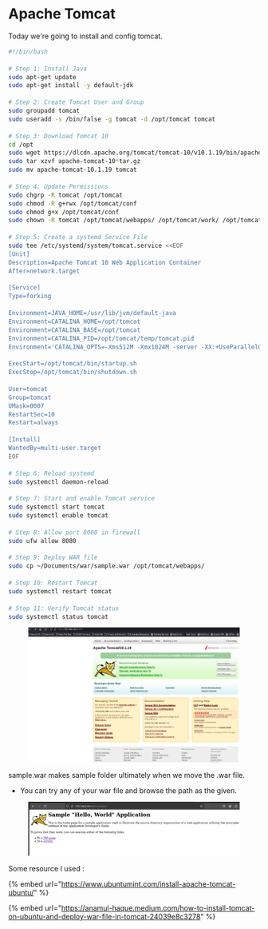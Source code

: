# Apache Tomcat

Today we're going to install and config tomcat.&#x20;

```bash
#!/bin/bash

# Step 1: Install Java
sudo apt-get update
sudo apt-get install -y default-jdk

# Step 2: Create Tomcat User and Group
sudo groupadd tomcat
sudo useradd -s /bin/false -g tomcat -d /opt/tomcat tomcat

# Step 3: Download Tomcat 10
cd /opt
sudo wget https://dlcdn.apache.org/tomcat/tomcat-10/v10.1.19/bin/apache-tomcat-10.1.19.tar.gz
sudo tar xzvf apache-tomcat-10*tar.gz
sudo mv apache-tomcat-10.1.19 tomcat

# Step 4: Update Permissions
sudo chgrp -R tomcat /opt/tomcat
sudo chmod -R g+rwx /opt/tomcat/conf
sudo chmod g+x /opt/tomcat/conf
sudo chown -R tomcat /opt/tomcat/webapps/ /opt/tomcat/work/ /opt/tomcat/temp/ /opt/tomcat/logs/

# Step 5: Create a systemd Service File
sudo tee /etc/systemd/system/tomcat.service <<EOF
[Unit]
Description=Apache Tomcat 10 Web Application Container
After=network.target

[Service]
Type=forking

Environment=JAVA_HOME=/usr/lib/jvm/default-java
Environment=CATALINA_HOME=/opt/tomcat
Environment=CATALINA_BASE=/opt/tomcat
Environment=CATALINA_PID=/opt/tomcat/temp/tomcat.pid
Environment='CATALINA_OPTS=-Xms512M -Xmx1024M -server -XX:+UseParallelGC'

ExecStart=/opt/tomcat/bin/startup.sh
ExecStop=/opt/tomcat/bin/shutdown.sh

User=tomcat
Group=tomcat
UMask=0007
RestartSec=10
Restart=always

[Install]
WantedBy=multi-user.target
EOF

# Step 6: Reload systemd
sudo systemctl daemon-reload

# Step 7: Start and enable Tomcat service
sudo systemctl start tomcat
sudo systemctl enable tomcat

# Step 8: Allow port 8080 in firewall
sudo ufw allow 8080

# Step 9: Deploy WAR file
sudo cp ~/Documents/war/sample.war /opt/tomcat/webapps/

# Step 10: Restart Tomcat
sudo systemctl restart tomcat

# Step 11: Verify Tomcat status
sudo systemctl status tomcat

```

<figure><img src="../.gitbook/assets/image (101).png" alt=""><figcaption></figcaption></figure>

sample.war makes sample folder ultimately when we move the .war file.&#x20;

* You can try any of your war file and browse the path as the given.

<figure><img src="../.gitbook/assets/image (99).png" alt=""><figcaption></figcaption></figure>

Some resource I used :&#x20;

{% embed url="https://www.ubuntumint.com/install-apache-tomcat-ubuntu/" %}

{% embed url="https://anamul-haque.medium.com/how-to-install-tomcat-on-ubuntu-and-deploy-war-file-in-tomcat-24039e8c3278" %}
